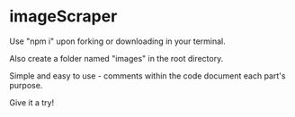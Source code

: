 # imageScraper

Use "npm i" upon forking or downloading in your terminal.

Also create a folder named "images" in the root directory.

Simple and easy to use - comments within the code document each part's purpose.

Give it a try!
